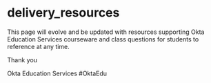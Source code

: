 # delivery_resources

This page will evolve and be updated with resources supporting Okta Education Services courseware and class questions for students to reference at any time.

Thank you

Okta Education Services
#OktaEdu
